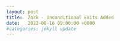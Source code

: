 ```yaml
---
layout: post
title:  Zork - Unconditional Exits Added
date:   2022-08-16 09:00:00 +0000
#categories: jekyll update
---
```

